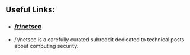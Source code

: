 ## Useful Links:

* ### [/r/netsec](https://old.reddit.com/r/netsec)  
 * /r/netsec is a carefully curated subreddit dedicated to technical posts about computing security.
